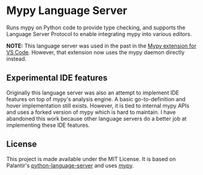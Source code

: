 # Mypy Language Server

Runs mypy on Python code to provide type checking, and supports the Language Server Protocol to enable integrating mypy into various editors.

**NOTE:** This language server was used in the past in the [Mypy extension for VS Code](https://github.com/matangover/mypy-vscode). However, that extension now uses the mypy daemon directly instead.

## Experimental IDE features

Originally this language server was also an attempt to implement IDE features on top of mypy's analysis engine. A basic go-to-definition and hover implementation still exists. However, it is tied to internal mypy APIs and uses a forked version of mypy which is hard to maintain. I have abandoned this work because other language servers do a better job at implementing these IDE features.

## License

This project is made available under the MIT License.
It is based on Palantir's [python-language-server](https://github.com/palantir/python-language-server) and uses [mypy](https://github.com/python/mypy).
